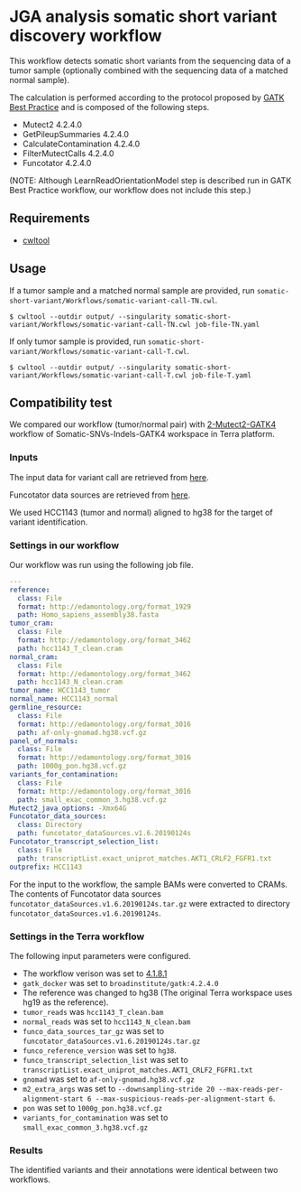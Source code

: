 # JGA analysis somatic short variant discovery workflow

This workflow detects somatic short variants from the sequencing data of a tumor sample (optionally combined with the sequencing data of a matched normal sample).

The calculation is performed according to the protocol proposed by [GATK Best Practice](https://gatk.broadinstitute.org/hc/en-us/articles/360035894731-Somatic-short-variant-discovery-SNVs-Indels-) and is composed of the following steps.

* Mutect2 4.2.4.0
* GetPileupSummaries 4.2.4.0
* CalculateContamination 4.2.4.0
* FilterMutectCalls 4.2.4.0
* Funcotator 4.2.4.0

(NOTE: Although LearnReadOrientationModel step is described run in GATK Best Practice workflow, our workflow does not include this step.)

## Requirements

* [cwltool](https://github.com/common-workflow-language/cwltool)

## Usage

If a tumor sample and a matched normal sample are provided, run `somatic-short-variant/Workflows/somatic-variant-call-TN.cwl`.

```
$ cwltool --outdir output/ --singularity somatic-short-variant/Workflows/somatic-variant-call-TN.cwl job-file-TN.yaml
```

If only tumor sample is provided, run `somatic-short-variant/Workflows/somatic-variant-call-T.cwl`.

```
$ cwltool --outdir output/ --singularity somatic-short-variant/Workflows/somatic-variant-call-T.cwl job-file-T.yaml
```

## Compatibility test

We compared our workflow (tumor/normal pair) with [2-Mutect2-GATK4](https://anvil.terra.bio/#workspaces/help-gatk/Somatic-SNVs-Indels-GATK4/workflows/help-gatk/2-Mutect2-GATK4) workflow of Somatic-SNVs-Indels-GATK4 workspace in Terra platform.

### Inputs

The input data for variant call are retrieved from [here](https://console.cloud.google.com/storage/browser/gatk-best-practices/somatic-hg38;tab=objects?pageState=(%22StorageObjectListTable%22:(%22f%22:%22%255B%255D%22))&authuser=0&prefix=&forceOnObjectsSortingFiltering=false).

Funcotator data sources are retrieved from [here](https://console.cloud.google.com/storage/browser/broad-public-datasets/funcotator;tab=objects?authuser=0&prefix=&forceOnObjectsSortingFiltering=false).

We used HCC1143 (tumor and normal) aligned to hg38 for the target of variant identification.

### Settings in our workflow

Our workflow was run using the following job file.

```YAML
---
reference:
  class: File
  format: http://edamontology.org/format_1929
  path: Homo_sapiens_assembly38.fasta
tumor_cram:
  class: File
  format: http://edamontology.org/format_3462
  path: hcc1143_T_clean.cram
normal_cram:
  class: File
  format: http://edamontology.org/format_3462
  path: hcc1143_N_clean.cram
tumor_name: HCC1143_tumor
normal_name: HCC1143_normal
germline_resource:
  class: File
  format: http://edamontology.org/format_3016
  path: af-only-gnomad.hg38.vcf.gz
panel_of_normals:
  class: File
  format: http://edamontology.org/format_3016
  path: 1000g_pon.hg38.vcf.gz
variants_for_contamination:
  class: File
  format: http://edamontology.org/format_3016
  path: small_exac_common_3.hg38.vcf.gz
Mutect2_java_options: -Xmx64G
Funcotator_data_sources:
  class: Directory
  path: funcotator_dataSources.v1.6.20190124s
Funcotator_transcript_selection_list:
  class: File
  path: transcriptList.exact_uniprot_matches.AKT1_CRLF2_FGFR1.txt
outprefix: HCC1143
```

For the input to the workflow, the sample BAMs were converted to CRAMs. The contents of Funcotator data sources `funcotator_dataSources.v1.6.20190124s.tar.gz` were extracted to directory `funcotator_dataSources.v1.6.20190124s`.

### Settings in the Terra workflow

The following input parameters were configured.

* The workflow verison was set to [4.1.8.1](https://github.com/broadinstitute/gatk/tree/4.1.8.1/scripts/mutect2_wdl)
* `gatk_docker` was set to `broadinstitute/gatk:4.2.4.0`
* The reference was changed to hg38 (The original Terra workspace uses hg19 as the reference).
* `tumor_reads` was `hcc1143_T_clean.bam`
* `normal_reads` was set to `hcc1143_N_clean.bam`
* `funco_data_sources_tar_gz` was set to `funcotator_dataSources.v1.6.20190124s.tar.gz`
* `funco_reference_version` was set to `hg38`.
* `funco_transcript_selection_list` was set to `transcriptList.exact_uniprot_matches.AKT1_CRLF2_FGFR1.txt`
* `gnomad` was set to `af-only-gnomad.hg38.vcf.gz`
* `m2_extra_args` was set to `--downsampling-stride 20 --max-reads-per-alignment-start 6 --max-suspicious-reads-per-alignment-start 6`.
* `pon` was set to `1000g_pon.hg38.vcf.gz`
* `variants_for_contamination` was set to `small_exac_common_3.hg38.vcf.gz`

### Results

The identified variants and their annotations were identical between two workflows.

